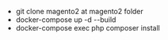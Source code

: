 - git clone magento2 at magento2 folder
- docker-compose up -d --build
- docker-compose exec php composer install